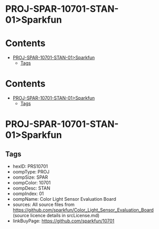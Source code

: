 
PROJ-SPAR-10701-STAN-01>Sparkfun
================================

Contents
========

* [PROJ-SPAR-10701-STAN-01>Sparkfun](#proj-spar-10701-stan-01sparkfun)
	* [Tags](#tags)

Contents
========

* [PROJ-SPAR-10701-STAN-01>Sparkfun](#proj-spar-10701-stan-01sparkfun)
	* [Tags](#tags)

# PROJ-SPAR-10701-STAN-01>Sparkfun

## Tags

- hexID: PRS10701
- oompType: PROJ
- oompSize: SPAR
- oompColor: 10701
- oompDesc: STAN
- oompIndex: 01
- oompName: Color Light Sensor Evaluation Board
- sources: All source files from https://github.com/sparkfun/Color_Light_Sensor_Evaluation_Board (source licence details in srcLicense.md)
- linkBuyPage: https://github.com/sparkfun/10701
